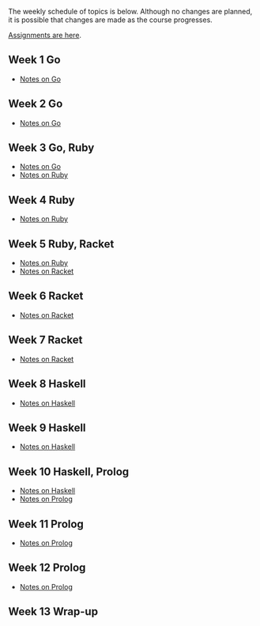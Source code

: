 The weekly schedule of topics is below. Although no changes are planned, it is
possible that changes are made as the course progresses.

[Assignments are here](../assignments/).

## Week 1 Go

- [Notes on Go](go/) 

## Week 2 Go

- [Notes on Go](go/) 

## Week 3 Go, Ruby

- [Notes on Go](go/) 
- [Notes on Ruby](ruby/)

## Week 4 Ruby
- [Notes on Ruby](ruby/)

## Week 5 Ruby, Racket
- [Notes on Ruby](ruby/)
- [Notes on Racket](racket/)

## Week 6 Racket
- [Notes on Racket](racket/)

## Week 7 Racket
- [Notes on Racket](racket/)

## Week 8 Haskell
- [Notes on Haskell](haskell/)

## Week 9 Haskell
- [Notes on Haskell](haskell/)

## Week 10 Haskell, Prolog
- [Notes on Haskell](haskell/)
- [Notes on Prolog](prolog/)

## Week 11 Prolog
- [Notes on Prolog](prolog/)

## Week 12 Prolog
- [Notes on Prolog](prolog/)

## Week 13 Wrap-up
